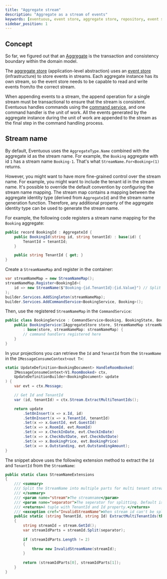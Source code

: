 ```yaml
---
title: "Aggregate stream"
description: "Aggregate as a stream of events"
keywords: [eventuous, event store, aggregate store, repository, event sourcing, ddd]
sidebar_position: 1
---
```


## Concept

So far, we figured out that an [Aggregate](../domain/aggregate.md) is the transaction and consistency boundary within the domain model.

The [aggregate store](aggregate-store) (application-level abstraction) uses an [event store](event-store.md) (infrastructure) to store events in streams. Each aggregate instance has its own stream, so the event store needs to be capable to read and write events from/to the correct stream.

When appending events to a stream, the append operation for a single stream must be transactional to ensure that the stream is consistent. Eventuous handles commands using the [command service](../application/app-service.md), and one command handler is the unit of work. All the events generated by the aggregate instance during the unit of work are appended to the stream as the final step in the command handling process.

## Stream name

By default, Eventuous uses the `AggregateType.Name` combined with the aggregate id as the stream name. For example, the `Booking` aggregate with id `1` has a stream name `Booking-1`. That's what `StreamName.For<Booking>(1)` returns.

However, you might want to have more fine-grained control over the stream name. For example, you might want to include the tenant id in the stream name. It's possible to override the default convention by configuring the stream name mapping. The stream map contains a mapping between the aggregate identity type (derived from `AggregateId`) and the stream name generation function. Therefore, any additional property of the aggregate identity type can be used to generate the stream name.

For example, the following code registers a stream name mapping for the `Booking` aggregate:

```csharp title="BookingId.cs"
public record BookingId : AggregateId {
    public BookingId(string id, string tenantId) : base(id) {
        TenantId = tenantId;
    }

    public string TenantId { get; }
}
```

Create a `StreamNameMap` and register in the container:

```csharp title="Program.cs"
var streamNameMap = new StreamNameMap();
streamNameMap.Register<BookingId>(
    id => new StreamName($"Booking-{id.TenantId}:{id.Value}") // Split in example with : if you use a Guid as identifier.
);
builder.Services.AddSingleton(streamNameMap);
builder.Services.AddCommandService<BookingService, Booking>();
```

Then, use the registered `StreamNameMap` in the `CommandService`:

```csharp title="BookingService.cs"
public class BookingService : CommandService<Booking, BookingState, BookingId> {
    public BookingService(IAggregateStore store, StreamNameMap streamNameMap)
        : base(store, streamNameMap: streamNameMap) {
        // command handlers registered here
    }
}
```

In your projections you can retrieve the `Id` and `TenantId` from the `StreamName` in the `IMessageConsumeContext<out T>`:

```csharp title="BookingStateProjection.cs"
static UpdateDefinition<BookingDocument> HandleRoomBooked(
    IMessageConsumeContext<V1.RoomBooked> ctx, 
    UpdateDefinitionBuilder<BookingDocument> update
) {
    var evt = ctx.Message;

    // Get Id and TenantId
	var (id, tenantId) = ctx.Stream.ExtractMultiTenantIds();

	return update
	    .SetOnInsert(x => x.Id, id) 
	    .SetOnInsert(x => x.TenantId, tenantId)
        .Set(x => x.GuestId, evt.GuestId)
        .Set(x => x.RoomId, evt.RoomId)
        .Set(x => x.CheckInDate, evt.CheckInDate)
        .Set(x => x.CheckOutDate, evt.CheckOutDate)
        .Set(x => x.BookingPrice, evt.BookingPrice)
        .Set(x => x.Outstanding, evt.OutstandingAmount);
}
```

The snippet above uses the following extension method to extract the `Id` and `TenantId` from the `StreamName`:

```csharp title="StreamNameExtensions.cs"
public static class StreamNameExtensions
{
    /// <summary>
    /// Split the StreamName into multiple parts for multi tenant stream id.
    /// </summary>
    /// <param name="stream">The streamname</param>
    /// <param name="separator">The seperator for splitting. Default is ':'.</param>
    /// <returns>A tuple with TenantId and Id property.</returns>
    /// <exception cref="InvalidStreamName">When stream id can't be split in 2 sections.</exception>
    public static (string TenantId, string Id) ExtractMultiTenantIds(this StreamName stream, char separator = ':')
    {
    	string streamId = stream.GetId();
    	var streamIdParts = streamId.Split(separator);
    
    	if (streamIdParts.Length != 2)
    	{
            throw new InvalidStreamName(streamId);
    	}
    
    	return (streamIdParts[0], streamIdParts[1]);
    }
}
```
